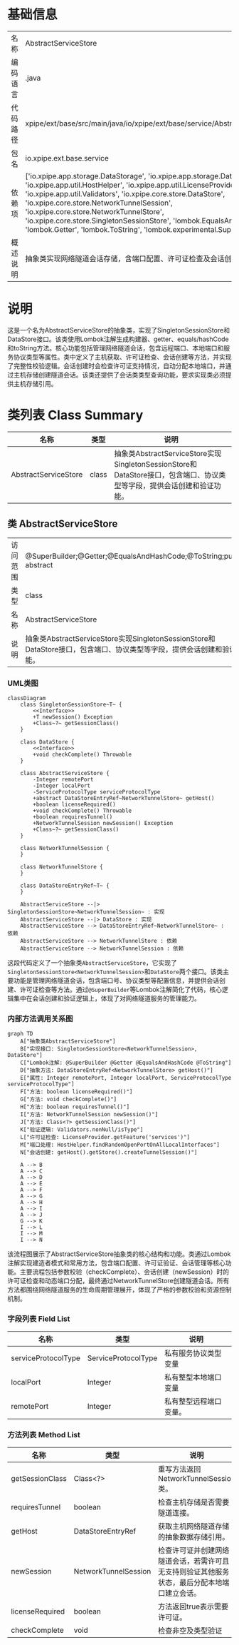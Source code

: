 # 基础信息

|      |      |
|------|------|
| 名称 | AbstractServiceStore |
| 编码语言 | .java |
| 代码路径 | xpipe/ext/base/src/main/java/io/xpipe/ext/base/service/AbstractServiceStore.java |
| 包名 | io.xpipe.ext.base.service |
| 依赖项 | ['io.xpipe.app.storage.DataStorage', 'io.xpipe.app.storage.DataStoreEntryRef', 'io.xpipe.app.util.HostHelper', 'io.xpipe.app.util.LicenseProvider', 'io.xpipe.app.util.Validators', 'io.xpipe.core.store.DataStore', 'io.xpipe.core.store.NetworkTunnelSession', 'io.xpipe.core.store.NetworkTunnelStore', 'io.xpipe.core.store.SingletonSessionStore', 'lombok.EqualsAndHashCode', 'lombok.Getter', 'lombok.ToString', 'lombok.experimental.SuperBuilder'] |
| 概述说明 | 抽象类实现网络隧道会话存储，含端口配置、许可证检查及会话创建逻辑。 |

# 说明

这是一个名为AbstractServiceStore的抽象类，实现了SingletonSessionStore和DataStore接口。该类使用Lombok注解生成构建器、getter、equals/hashCode和toString方法。核心功能包括管理网络隧道会话，包含远程端口、本地端口和服务协议类型等属性。类中定义了主机获取、许可证检查、会话创建等方法，并实现了完整性校验逻辑。会话创建时会检查许可证支持情况，自动分配本地端口，并通过主机存储创建隧道会话。该类还提供了会话类类型查询功能，要求实现类必须提供主机存储引用。

# 类列表 Class Summary

| 名称   | 类型  | 说明 |
|-------|------|-------------|
| AbstractServiceStore | class | 抽象类AbstractServiceStore实现SingletonSessionStore和DataStore接口，包含端口、协议类型等字段，提供会话创建和验证功能。 |



## 类 AbstractServiceStore

|      |      |
|------|------|
| 访问范围 | @SuperBuilder;@Getter;@EqualsAndHashCode;@ToString;public abstract |
| 类型 | class |
| 名称 | AbstractServiceStore |
| 说明 | 抽象类AbstractServiceStore实现SingletonSessionStore和DataStore接口，包含端口、协议类型等字段，提供会话创建和验证功能。 |


### UML类图

```mermaid
classDiagram
    class SingletonSessionStore~T~ {
        <<Interface>>
        +T newSession() Exception
        +Class~?~ getSessionClass()
    }

    class DataStore {
        <<Interface>>
        +void checkComplete() Throwable
    }

    class AbstractServiceStore {
        -Integer remotePort
        -Integer localPort
        -ServiceProtocolType serviceProtocolType
        +abstract DataStoreEntryRef~NetworkTunnelStore~ getHost()
        +boolean licenseRequired()
        +void checkComplete() Throwable
        +boolean requiresTunnel()
        +NetworkTunnelSession newSession() Exception
        +Class~?~ getSessionClass()
    }

    class NetworkTunnelSession {
    }

    class NetworkTunnelStore {
    }

    class DataStoreEntryRef~T~ {
    }

    AbstractServiceStore --|> SingletonSessionStore~NetworkTunnelSession~ : 实现
    AbstractServiceStore --|> DataStore : 实现
    AbstractServiceStore --> DataStoreEntryRef~NetworkTunnelStore~ : 依赖
    AbstractServiceStore --> NetworkTunnelStore : 依赖
    AbstractServiceStore --> NetworkTunnelSession : 依赖
```

这段代码定义了一个抽象类`AbstractServiceStore`，它实现了`SingletonSessionStore<NetworkTunnelSession>`和`DataStore`两个接口。该类主要功能是管理网络隧道会话，包含端口号、协议类型等配置信息，并提供会话创建、许可证检查等方法。通过`@SuperBuilder`等Lombok注解简化了代码，核心逻辑集中在会话创建和验证逻辑上，体现了对网络隧道服务的管理能力。


### 内部方法调用关系图

```mermaid
graph TD
    A["抽象类AbstractServiceStore"]
    B["实现接口: SingletonSessionStore<NetworkTunnelSession>, DataStore"]
    C["Lombok注解: @SuperBuilder @Getter @EqualsAndHashCode @ToString"]
    D["抽象方法: DataStoreEntryRef<NetworkTunnelStore> getHost()"]
    E["属性: Integer remotePort, Integer localPort, ServiceProtocolType serviceProtocolType"]
    F["方法: boolean licenseRequired()"]
    G["方法: void checkComplete()"]
    H["方法: boolean requiresTunnel()"]
    I["方法: NetworkTunnelSession newSession()"]
    J["方法: Class<?> getSessionClass()"]
    K["验证逻辑: Validators.nonNull/isType"]
    L["许可证检查: LicenseProvider.getFeature('services')"]
    M["端口处理: HostHelper.findRandomOpenPortOnAllLocalInterfaces"]
    N["会话创建: getHost().getStore().createTunnelSession()"]

    A --> B
    A --> C
    A --> D
    A --> E
    A --> F
    A --> G
    A --> H
    A --> I
    A --> J
    G --> K
    I --> L
    I --> M
    I --> N
```

该流程图展示了AbstractServiceStore抽象类的核心结构和功能。类通过Lombok注解实现建造者模式和常用方法，包含端口配置、许可证验证、会话管理等核心功能。主要流程包括参数校验（checkComplete）、会话创建（newSession）时的许可证检查和动态端口分配，最终通过NetworkTunnelStore创建隧道会话。所有方法都围绕网络隧道服务的生命周期管理展开，体现了严格的参数校验和资源控制机制。

### 字段列表 Field List

| 名称  | 类型  | 说明 |
|-------|-------|------|
| serviceProtocolType | ServiceProtocolType | 私有服务协议类型变量 |
| localPort | Integer | 私有整型本地端口变量 |
| remotePort | Integer | 私有整型远程端口变量。 |

### 方法列表 Method List

| 名称  | 类型  | 说明 |
|-------|-------|------|
| getSessionClass | Class<?> | 重写方法返回NetworkTunnelSession类。 |
| requiresTunnel | boolean | 检查主机存储是否需要隧道连接。 |
| getHost | DataStoreEntryRef<NetworkTunnelStore> | 获取主机网络隧道存储的抽象数据存储引用。 |
| newSession | NetworkTunnelSession | 检查许可证并创建网络隧道会话，若需许可且无支持则验证其他服务状态，最后分配本地端口建立会话。 |
| licenseRequired | boolean | 方法返回true表示需要许可证。 |
| checkComplete | void | 检查非空及类型验证 |




